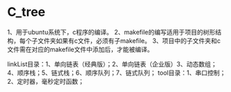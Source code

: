 # C_tree
1、用于ubuntu系统下，c程序的编译。
2、makefile的编写适用于项目的树形结构，每个子文件夹如果有c文件，必须有子makefile。
3、项目中的子文件夹和c文件需在对应的makefile文件中添加后，才能被编译。


linkList目录：1、单向链表（经典版）；2、单向链表（企业版）3、动态数组；4、顺序栈；5、链式栈；6、顺序队列；7、链式队列；
tool目录：1、串口控制；2、定时器，毫秒定时函数；
